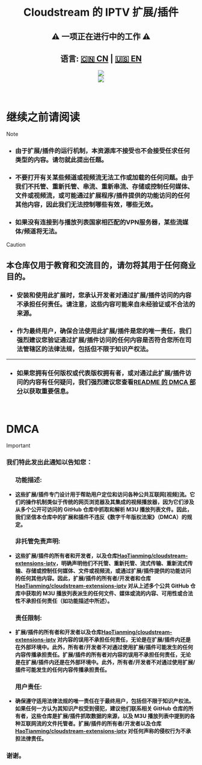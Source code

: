 <div align="center"><h1>Cloudstream 的 IPTV 扩展/插件</h1></div>
<div align="center"><h2>⚠️ 一项正在进行中的工作 ⚠️ </h2></div>
<h2><div align="center">语言: <a href="https://github.com/HaoTianming/cloudstream-extensions-iptv/blob/master/README_CN.md">🇨🇳 CN</a> | <a href="https://github.com/HaoTianming/cloudstream-extensions-iptv/blob/master/README.md">🇺🇸 EN</a></div></h2>

<p align="center">
  <a href="https://github.com/HaoTianming/cloudstream-extensions-iptv/raw/refs/heads/master/LICENSE"><img src="https://www.gnu.org/graphics/gplv3-127x51.png" /></a><br/>
  <a href="https://skillicons.dev">
    <img src="https://skillicons.dev/icons?i=kotlin,androidstudio,gradle,github,githubactions&theme=light&perline=5" />
  </a>
</p>

<br/>


# **继续之前请阅读**

> [!NOTE]
> - ### 由于扩展/插件的运行机制，本资源库****不接受也****不会接受任****求任何类型的****内容。请勿****就此提出任****题。
> - ### ****不要打开****有关某些频道或视频流无法工作或加载的任何问题。由于我们****不托管、重新托管、串流、重新串流、存储或控制****任何媒体、文件或视频流，或可能通过扩展程序/插件提供的功能访问的任何其他内容，因此我们无法控制哪些有效，哪些无效。
> - ### 如果没有连接到与播放列表国家相匹配的****VPN服务器****，某些流媒体/频道****将无法****。

> [!CAUTION]
> ## 本仓库仅用于教育和交流目的，请勿将其用于任何商业目的。</li></ul>
> ### <ul><li> 安装和使用此扩展时，您承认开发者对通过扩展/插件访问的内容不承担任何责任。请注意，这些内容可能来自未经验证或不合法的来源。</li></ul>
> ### <ul><li> 作为最终用户，确保合法使用此扩展/插件是您的唯一责任，我们强烈建议您验证通过扩展/插件访问的任何内容是否符合您所在司法管辖区的法律法规，包括但不限于知识产权法。</li></ul>
> ---
> ### <ul><li> 如果您拥有任何版权或代表版权拥有者，或对通过此扩展/插件访问的内容有任何疑问，我们强烈建议您查看[README 的 DMCA 部分](https://github.com/HaoTianming/cloudstream-extensions-iptv/blob/master/README_CN.md#dmca)以获取重要信息。</li></ul>

<br/>

<h1>DMCA</h1>

> [!IMPORTANT]  
> ### 我们特此发出此通知以告知您：
> #### <ul><h3> 功能描述: </h3> <li> 这些扩展/插件专门设计用于帮助用户定位和访问各种公共互联网[视频]流。它们的操作机制类似于传统的网页浏览器及其集成的视频播放器，因为它们涉及从多个公开可访问的 GitHub 仓库中抓取和解析 M3U 播放列表文件。因此，我们坚信本仓库中的扩展和插件不违反《数字千年版权法案》（DMCA）的规定。</li></ul>
> #### <ul><h3> 非托管免责声明: </h3> <li> 这些扩展/插件的所有者和开发者，以及仓库[HaoTianming/cloudstream-extensions-iptv](https://github.com/HaoTianming/cloudstream-extensions-iptv)，明确声明他们不托管、重新托管、流式传输、重新流式传输、存储或控制任何媒体、文件或视频流，或通过扩展/插件提供的功能访问的任何其他内容。因此，扩展/插件的所有者/开发者和仓库[HaoTianming/cloudstream-extensions-iptv](https://github.com/HaoTianming/cloudstream-extensions-iptv) 对从上述多个公共 GitHub 仓库中获取的 M3U 播放列表派生的任何文件、媒体或流的内容、可用性或合法性不承担任何责任（如功能描述中所述）。</li></ul>
> #### <ul><h3> 责任限制: </h3> <li> 扩展/插件的所有者和开发者以及仓库[HaoTianming/cloudstream-extensions-iptv](https://github.com/HaoTianming/cloudstream-extensions-iptv) 对内容的误用不承担任何责任，无论是在扩展/插件内还是在外部环境中。此外，所有者/开发者不对通过使用扩展/插件可能发生的任何内容传播承担责任。扩展/插件的所有者对内容的误用不承担任何责任，无论是在扩展/插件内还是在外部环境中。此外，所有者/开发者不对通过使用扩展/插件可能发生的任何内容传播承担责任。</li></ul>
> #### <ul><h3> 用户责任: </h3> <li> 确保遵守适用法律法规的唯一责任在于最终用户，包括但不限于知识产权法。如果任何一方认为其知识产权受到侵犯，建议他们联系相关 GitHub 仓库的所有者，这些仓库是扩展/插件抓取数据的来源，以及 M3U 播放列表中提到的各种互联网流的文件托管者。扩展/插件的所有者/开发者以及仓库[HaoTianming/cloudstream-extensions-iptv](https://github.com/HaoTianming/cloudstream-extensions-iptv) 对任何声称的侵权行为不承担法律责任。</li>
> ### 谢谢。
